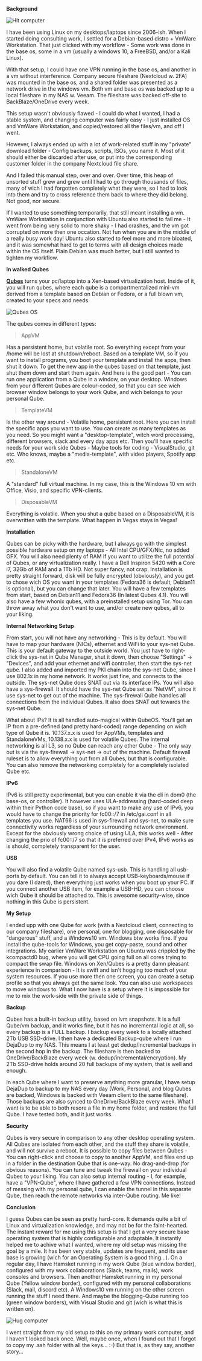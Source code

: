 **Background**

![Hit computer](/hit-computer.jpg)

I have been using Linux on my desktops/laptops since 2006-ish. When I started doing consulting work, I settled for a Debian-based distro + VmWare Workstation. That just clicked with my workflow - Some work was done in the base os, some in a vm (usually a windows 10, a FreeBSD, and/or a Kali Linux).

With that setup, I could have one VPN running in the base os, and another in a vm without interference. Company secure fileshare (Nextcloud w. 2FA) was mounted in the base os, and a shared folder was presented as a network drive in the windows vm. Both vm and base os was backed up to a local fileshare in my NAS w. Veeam. The fileshare was backed off-site to BackBlaze/OneDrive every week.

This setup wasn't obviously flawed - I could do what I wanted, I had a stable system, and changing computer was fairly easy - I just installed OS and VmWare Workstation, and copied/restored all the files/vm, and off I went.

However, I always ended up with a lot of work-related stuff in my "private" download folder - Config backups, scripts, ISOs, you name it. Most of it should  either be discarded after use, or put into the corresponding customer folder in the company Nextcloud file share.

And I failed this manual step, over and over. Over time, this heap of unsorted stuff grew and grew until I had to go through thousands of files, many of wich I had forgotten completely what they were, so I had to look into them and try to cross reference them back to where they did belong. Not good, nor secure.

If I wanted to use something temporarily, that still meant installing a vm. VmWare Workstation in conjunction with Ubuntu also started to fail me - It went from being very solid to more shaky - I had crashes, and the vm got corrupted on more then one occation. Not fun when you are in the middle of a really busy work day! Ubuntu also started to feel more and more bloated, and it was somewhat hard to get to terms with all design choices made within the OS itself. Plain Debian was much better, but I still wanted to tighten my workflow.

**In walked Qubes**

**[Qubes](https://qubes-os.org)** turns your pc/laptop into a Xen-based virtualization host. Inside of it, you will run qubes, where each qube is a compartmentalized mini-vm derived from a template based on Debian or Fedora, or a full blown vm, created to your specs and needs.

![Qubes OS](/qubes.png)

The qubes comes in different types:

> AppVM

Has a persistent home, but volatile root. So everything except from your /home will be lost at shutdown/reboot. Based on a template VM, so if you want to install programs, you boot your template and install the apps, then shut it down. To get the new app in the qubes based on that template, just shut them down and start them again. And here is the good part - You can run one application from a Qube in a window, on your desktop. Windows from your different Qubes are colour-coded, so that you can see wich browser window belongs to your work Qube, and wich belongs to your personal Qube.

> TemplateVM

Is the other way around - Volatile home, persistent root. Here you can install the specific apps you want to use. You can create as many templates as you need. So you might want a "desktop-template", witch word processing, different browsers, slack and every day apps etc. Then you'll have specific needs for your work side Qubes - Maybe tools for coding - VisualStudio, git etc. Who knows, maybe a "media-template", with video players, Spotify app etc.

> StandaloneVM

A "standard" full virtual machine. In my case, this is the Windows 10 vm with Office, Visio, and specific VPN-clients.

> DisposableVM

Everything is volatile. When you shut a qube based on a DisposableVM, it is overwritten with the template. What happen in Vegas stays in Vegas!

**Installation**

Qubes can be picky with the hardware, but I always go with the simplest possible hardware setup on my laptops - All Intel CPU/GFX/Nic, no added GFX. You will also need plenty of RAM if you want to utilize the full potential of Qubes, or any virtualization really. I have a Dell Inspiron 5420 with a Core i7, 32Gb of RAM and a 1Tb HD. Not super fancy, not crap. Installation is pretty straight forward, disk will be fully encrypted (obviously), and you get to chose wich OS you want in your templates (Fedora36 is default, Debian11 is optional), but you can change that later. You will have a few templates from start, based on Debian11 and Fedora36 (In latest Qubes 4.1). You will also have a few whonix qubes, with a preinstalled setup using Tor. You can throw away what you don't want to use, and/or create new qubes, all to your liking.

**Internal Networking Setup**

From start, you will not have any networking - This is by default. You will have to map your hardware (NICs), ethernet and WiFi to your sys-net Qube. This is your default gateway to the outside world. You just have to right-click the sys-net in Qube Manager, shut it down, then choose "Settings" -> "Devices", and add your ethernet and wifi controller, then start the sys-net qube. I also added and imported my PKI chain into the sys-net Qube, since I use 802.1x in my home network. It works just fine, and connects to the outside. The sys-net Qube does SNAT out via its interface IPs.
You will also have a sys-firewall. It should have the sys-net Qube set as "NetVM", since it use sys-net to get out of the machine. The sys-firewall Qube handles all connections from the individual Qubes. It also does SNAT out towards the sys-net Qube. 

What about IPs? It is all handled auto-magical within QubeOS. You'll get an IP from a pre-defined (and pretty hard-coded) range depending on wich type of Qube it is. 10.137.x.x is used for AppVMs, templates and StandaloneVMs, 10.138.x.x is used for volatile Qubes. The internal networking is all L3, so no Qube can reach any other Qube - The only way out is via the sys-firewall -> sys-net -> out of the machine. Default firewall ruleset is to allow everything out from all Qubes, but that is configurable. You can also remove the networking completely for a completely isolated Qube etc. 

**IPv6**

IPv6 is still pretty experimental, but you can enable it via the cli in dom0 (the base-os, or controller). It however uses ULA-addressing (hard-coded deep within their Python code base), so if you want to make any use of IPv6, you would have to change the priority for fc00::/7 in /etc/gai.conf in all templates you use. NAT66 is used in sys-firewall and sys-net, to make sure connectivity works regardless of your surrounding network environment. Except for the obviously wrong choice of using ULA, this works well - After changing the prio of fc00::/7 so that it is preferred over IPv4, IPv6 works as is should, completely transparent for the user.

**USB**

You will also find a volatile Qube named sys-usb. This is handling all usb-ports by default. You can tell it to always accept USB-keyboards/mouse if you dare (I dared), then everything just works when you boot up your PC. If you connect another USB item, for example a USB-HD, you can choose wich Qube it should be attached to. This is awesome security-wise, since nothing in this Qube is persistent.

**My Setup**

I ended upp with one Qube for work (with a Nextcloud client, connecting to our company fileshare), one personal, one for blogging, one disposable for "dangerous" stuff, and a Windows10 vm. Windows btw works fine. If you install the qube-tools for Windows, you get copy-paste, sound and other integrations. My earlier VmWare Workstation on Ubuntu was crippled by the kcompactd0 bug, where you will get CPU going full on all cores trying to compact the swap file. Windows on Xen/Qubes is a pretty damn pleasant experience in comparison - It is swift and isn't hogging too much of your system resources. If you use more then one screen, you can create a setup profile so that you always get the same look. You can also use workspaces to move windows to.
What I now have is a setup where it is impossible for me to mix the work-side with the private side of things.

**Backup**

Qubes has a built-in backup utility, based on lvm snapshots. It is a full Qube/vm backup, and it works fine, but it has no incremental logic at all, so every backup is a FULL backup. I backup every week to a locally attached 2Tb USB SSD-drive. I then have a dedicated Backup-qube where I run DejaDup to my NAS. This means I at least get dedup/incremental backups in the second hop in the backup. The fileshare is then backed to OneDrive/BackBlaze every week (w. dedup/incremental/encryption). My 2Tb SSD-drive holds around 20 full backups of my system, that is well and enough.

In each Qube where I want to preserve anything more granular, I have setup DejaDup to backup to my NAS every day (Work, Personal, and blog Qubes are backed, Windows is backed with Veeam client to the same fileshare). Those backups are also synced to OneDrive/BackBlaze every week. What I want is to be able to both resore a file in my home folder, and restore the full Qube. I have tested both, and it just works.

**Security**

Qubes is very secure in comparison to any other desktop operating system. All Qubes are isolated from each other, and the stuff they share is volatile, and will not survive a reboot. It is possible to copy files between Qubes - You can right-click and choose to copy to another AppVM, and files end up in a folder in the destination Qube that is one-way. No drag-and-drop (for obvious reasons). You can tune and tweak the firewall on your individual Qubes to your liking. You can also setup internal routing - I, for example, have a "VPN-Qube", where I have gathered a few VPN connections. Instead of messing with my personal qube, I can enable the tunnel in this separate Qube, then reach the remote networks via inter-Qube routing. Me like!

**Conclusion**

I guess Qubes can be seen as pretty hard-core. It demands quite a bit of Linux and virtualization knowledge, and may not be for the faint-hearted. The instant reward for me using this setup is that I get a very secure base operating system that is highly configurable and adaptable. It instantly helped me to achive what I wanted, where my old setup was missing the goal by a mile. It has been very stable, updates are frequent, and its user base is growing (wich for an Operating System is a good thing...). On a regular day, I have Hamsket running in my work Qube (blue window border), configured with my work collaborations (Slack, teams, mails), work consoles and browsers. Then another Hamsket running in my personal Qube (Yellow window border), configured with my personal collaborations (Slack, mail, discord etc). A Windows10 vm running on the other screen running the stuff I need there. And maybe the blogging-Qube running too (green window borders), with Visual Studio and git (wich is what this is written on).

![Hug computer](/hug-computer.jpg)

I went straight from my old setup to this on my primary work computer, and I haven't looked back once.
Well, maybe once, when I found out that I forgot to copy my .ssh folder with all the keys... :-)
But that is, as they say, another story...

